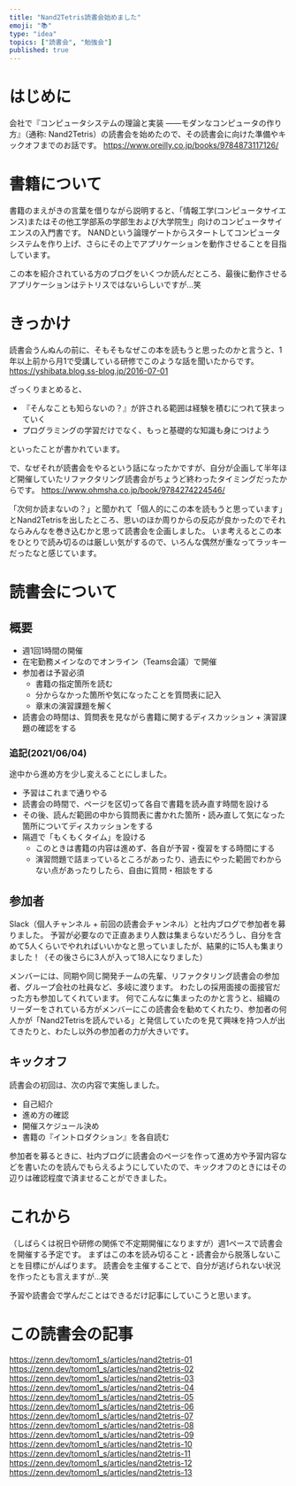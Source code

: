 ```yaml
---
title: "Nand2Tetris読書会始めました"
emoji: "📚"
type: "idea"
topics: ["読書会", "勉強会"]
published: true
---
```


# はじめに

会社で『コンピュータシステムの理論と実装 ――モダンなコンピュータの作り方』（通称: Nand2Tetris）の読書会を始めたので、その読書会に向けた準備やキックオフまでのお話です。
https://www.oreilly.co.jp/books/9784873117126/

# 書籍について

書籍のまえがきの言葉を借りながら説明すると、「情報工学(コンピュータサイエンス)またはその他工学部系の学部生および大学院生」向けのコンピュータサイエンスの入門書です。
NANDという論理ゲートからスタートしてコンピュータシステムを作り上げ、さらにその上でアプリケーションを動作させることを目指しています。

この本を紹介されている方のブログをいくつか読んだところ、最後に動作させるアプリケーションはテトリスではないらしいですが…笑

# きっかけ

読書会うんぬんの前に、そもそもなぜこの本を読もうと思ったのかと言うと、1年以上前から月1で受講している研修でこのような話を聞いたからです。
https://yshibata.blog.ss-blog.jp/2016-07-01

ざっくりまとめると、

- 『そんなことも知らないの？』が許される範囲は経験を積むにつれて狭まっていく
- プログラミングの学習だけでなく、もっと基礎的な知識も身につけよう

といったことが書かれています。

で、なぜそれが読書会をやるという話になったかですが、自分が企画して半年ほど開催していたリファクタリング読書会がちょうど終わったタイミングだったからです。
https://www.ohmsha.co.jp/book/9784274224546/

「次何か読まないの？」と聞かれて「個人的にこの本を読もうと思っています」とNand2Tetrisを出したところ、思いのほか周りからの反応が良かったのでそれならみんなを巻き込むかと思って読書会を企画しました。
いま考えるとこの本をひとりで読み切るのは厳しい気がするので、いろんな偶然が重なってラッキーだったなと感じています。

# 読書会について

## 概要

- 週1回1時間の開催
- 在宅勤務メインなのでオンライン（Teams会議）で開催
- 参加者は予習必須
  - 書籍の指定箇所を読む
  - 分からなかった箇所や気になったことを質問表に記入
  - 章末の演習課題を解く
- 読書会の時間は、質問表を見ながら書籍に関するディスカッション + 演習課題の確認をする

### 追記(2021/06/04)

途中から進め方を少し変えることにしました。

- 予習はこれまで通りやる
- 読書会の時間で、ページを区切って各自で書籍を読み直す時間を設ける
- その後、読んだ範囲の中から質問表に書かれた箇所・読み直して気になった箇所についてディスカッションをする
- 隔週で「もくもくタイム」を設ける
  - このときは書籍の内容は進めず、各自が予習・復習をする時間にする
  - 演習問題で詰まっているところがあったり、過去にやった範囲でわからない点があったりしたら、自由に質問・相談をする

## 参加者

Slack（個人チャンネル + 前回の読書会チャンネル）と社内ブログで参加者を募りました。
予習が必要なので正直あまり人数は集まらないだろうし、自分を含めて5人くらいでやれればいいかなと思っていましたが、結果的に15人も集まりました！（その後さらに3人が入って18人になりました）

メンバーには、同期や同じ開発チームの先輩、リファクタリング読書会の参加者、グループ会社の社員など、多岐に渡ります。
わたしの採用面接の面接官だった方も参加してくれています。
何でこんなに集まったのかと言うと、組織のリーダーをされている方がメンバーにこの読書会を勧めてくれたり、参加者の何人かが「Nand2Tetrisを読んでいる」と発信していたのを見て興味を持つ人が出てきたりと、わたし以外の参加者の力が大きいです。

## キックオフ

読書会の初回は、次の内容で実施しました。

- 自己紹介
- 進め方の確認
- 開催スケジュール決め
- 書籍の『イントロダクション』を各自読む

参加者を募るときに、社内ブログに読書会のページを作って進め方や予習内容などを書いたのを読んでもらえるようにしていたので、キックオフのときにはその辺りは確認程度で済ませることができました。

# これから

（しばらくは祝日や研修の関係で不定期開催になりますが）週1ペースで読書会を開催する予定です。
まずはこの本を読み切ること・読書会から脱落しないことを目標にがんばります。
読書会を主催することで、自分が逃げられない状況を作ったとも言えますが…笑

予習や読書会で学んだことはできるだけ記事にしていこうと思います。

# この読書会の記事

https://zenn.dev/tomom1_s/articles/nand2tetris-01
https://zenn.dev/tomom1_s/articles/nand2tetris-02
https://zenn.dev/tomom1_s/articles/nand2tetris-03
https://zenn.dev/tomom1_s/articles/nand2tetris-04
https://zenn.dev/tomom1_s/articles/nand2tetris-05
https://zenn.dev/tomom1_s/articles/nand2tetris-06
https://zenn.dev/tomom1_s/articles/nand2tetris-07
https://zenn.dev/tomom1_s/articles/nand2tetris-08
https://zenn.dev/tomom1_s/articles/nand2tetris-09
https://zenn.dev/tomom1_s/articles/nand2tetris-10
https://zenn.dev/tomom1_s/articles/nand2tetris-11
https://zenn.dev/tomom1_s/articles/nand2tetris-12
https://zenn.dev/tomom1_s/articles/nand2tetris-13
